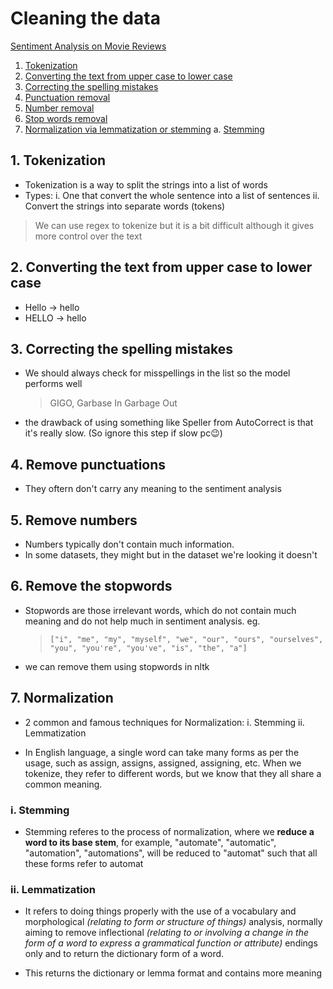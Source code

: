 # Cleaning the data

[Sentiment Analysis on Movie Reviews](https://www.kaggle.com/competitions/sentiment-analysis-on-movie-reviews/data)

1. [Tokenization](#1-tokenization)
2. [Converting the text from upper case to lower case](#2-converting-the-text-from-upper-case-to-lower-case)
3. [Correcting the spelling mistakes](#3-correcting-the-spelling-mistakes)
4. [Punctuation removal](#4-remove-punctuations)
5. [Number removal](#5-remove-numbers)
6. [Stop words removal](#6-remove-the-stopwords)
7. [Normalization via lemmatization or stemming](#7-normalization)
   a. [Stemming](#i-stemming)

## 1. Tokenization

- Tokenization is a way to split the strings into a list of words
- Types:
  i. One that convert the whole sentence into a list of sentences
  ii. Convert the strings into separate words (tokens)

> We can use regex to tokenize but it is a bit difficult although it gives more control over the text

## 2. Converting the text from upper case to lower case

- Hello -> hello
- HELLO -> hello

## 3. Correcting the spelling mistakes

- We should always check for misspellings in the list so the model performs well
  > GIGO, Garbase In Garbage Out
- the drawback of using something like Speller from AutoCorrect is that it's really slow. (So ignore this step if slow pc😉)

## 4. Remove punctuations

- They oftern don't carry any meaning to the sentiment analysis

## 5. Remove numbers

- Numbers typically don't contain much information.
- In some datasets, they might but in the dataset we're looking it doesn't

## 6. Remove the stopwords

- Stopwords are those irrelevant words, which do not contain much meaning and do not help much in sentiment analysis.
  eg.
  > `["i", "me", "my", "myself", "we", "our", "ours", "ourselves", "you", "you're", "you've", "is", "the", "a"]`
- we can remove them using stopwords in nltk

## 7. Normalization

- 2 common and famous techniques for Normalization:
  i. Stemming
  ii. Lemmatization

- In English language, a single word can take many forms as per the usage, such as assign, assigns, assigned, assigning, etc. When we tokenize, they refer to different words, but we know that they all share a common meaning.

### i. Stemming

- Stemming referes to the process of normalization, where we **reduce a word to its base stem**, for example, "automate", "automatic", "automation", "automations", will be reduced to "automat" such that all these forms refer to automat

### ii. Lemmatization

- It refers to doing things properly with the use of a vocabulary and morphological _(relating to form or structure of things)_ analysis, normally aiming to remove inflectional _(relating to or involving a change in the form of a word to express a grammatical function or attribute)_ endings only and to return the dictionary form of a word.

- This returns the dictionary or lemma format and contains more meaning
